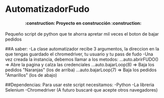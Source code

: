 # AutomatizadorFudo
<h4 align="center">:construction: Proyecto en construcción :construction:</h4>
Pequeño script de python que te ahorra apretar mil veces el boton de bajar pedidos

##A saber:
  -La clase automatizador recibe 3 argumentos, la  direccion en la que tengas guardado el chromedriver, tu usuario y tu pass de fudo
  -Una vez creada la instancia, debemos llamar a los metodos:
    ...auto.abrirFUDO() => Abre la pagina y calza las credenciales
    ...auto.bajarLoop(8) => Baja los pedidos "Naranjas" (los de arriba)
    ...auto.bajarLoop(7) => Baja los pedidos "Amarillos" (los de abajo)
    
 ##Dependencias:
  Para usar este script necesitamos:
    -Python
    -La libreria Selenium
    -Chromedriver (A futuro buscaré que acepte otros navegadores)
